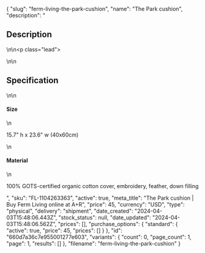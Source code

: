 {
  "slug": "ferm-living-the-park-cushion",
  "name": "The Park cushion",
  "description": "<h2>Description</h2>\n<!-- split -->\n<p class=\"lead\"> </p>\n<!-- split -->\n<h2>Specification</h2>\n<!-- split -->\n<h4>Size</h4>\n<p>15.7\" h x 23.6\" w (40x60cm)</p>\n<h4>Material</h4>\n<p>100% GOTS-certified organic cotton cover, embroidery, feather, down filling</p>",
  "sku": "FL-1104263363",
  "active": true,
  "meta_title": "The Park cushion | Buy Ferm Living online at A+R",
  "price": 45,
  "currency": "USD",
  "type": "physical",
  "delivery": "shipment",
  "date_created": "2024-04-03T15:48:06.443Z",
  "stock_status": null,
  "date_updated": "2024-04-03T15:48:06.562Z",
  "prices": [],
  "purchase_options": {
    "standard": {
      "active": true,
      "price": 45,
      "prices": []
    }
  },
  "id": "660d7a36c7e955001277e603",
  "variants": {
    "count": 0,
    "page_count": 1,
    "page": 1,
    "results": []
  },
  "filename": "ferm-living-the-park-cushion"
}